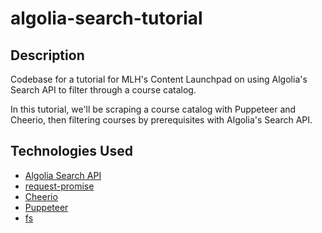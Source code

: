# algolia-search-tutorial

## Description

Codebase for a tutorial for MLH's Content Launchpad on using Algolia's Search API to filter through a course catalog.

In this tutorial, we'll be scraping a course catalog with Puppeteer and Cheerio, then filtering courses by prerequisites with Algolia's Search API.

## Technologies Used

- [Algolia Search API](https://github.com/algolia/algoliasearch-client-javascript)
- [request-promise](https://github.com/request/request-promise)
- [Cheerio](https://github.com/cheeriojs/cheerio)
- [Puppeteer](https://github.com/GoogleChrome/puppeteer)
- [fs](https://github.com/nodejs/node/blob/master/doc/api/fs.md)
